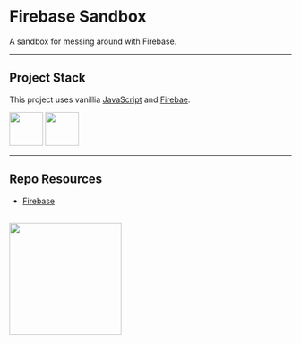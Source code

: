 # Firebase Sandbox

A sandbox for messing around with Firebase.

---

## Project Stack

This project uses vanillia [JavaScript](https://developer.mozilla.org/en-US/docs/Web/JavaScript) and [Firebae](https://firebase.google.com/).

<img src="https://console.codeadam.ca/api/image/javasc ript" width="60"> <img src="https://console.codeadam.ca/api/image/javascript" width="60">

---

## Repo Resources

- [Firebase](https://firebase.google.com/)

<br>
<a href="https://codeadam.ca">
<img src="https://cdn.codeadam.ca/images@1.0.0/codeadam-logo-coloured-horizontal.png" width="200">
</a>
